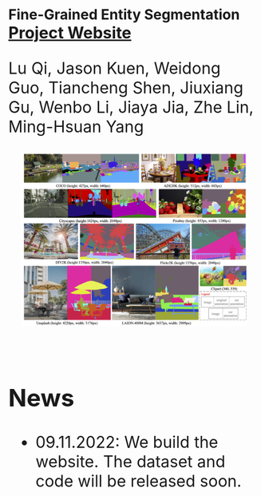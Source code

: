 # Fine-Grained Entity Segmentation <font size=6>[Project Website](http://luqi.info/entityv2.github.io/)

Lu Qi, Jason Kuen, Weidong Guo, Tiancheng Shen, Jiuxiang Gu, Wenbo Li, Jiaya Jia, Zhe Lin, Ming-Hsuan Yang

<div align="center">
  <img src="figures/teaser_mosaic_low.png" width="90%"/>
</div><br/>


## News

* 09.11.2022: We build the website. The dataset and code will be released soon.
